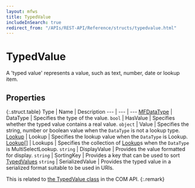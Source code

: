 ```yaml
---
layout: mfws
title: TypedValue
includeInSearch: true
redirect_from: "/APIs/REST-API/Reference/structs/typedvalue.html"
---
```


# TypedValue

A 'typed value' represents a value, such as text, number, date or lookup item. 

## Properties

{:.struct.table}
Type | Name | Description
--- | --- | ---
[MFDataType](../../enumerations/mfdatatype/) | DataType | Specifies the type of the value. 
`bool` | HasValue | Specifies whether the typed value contains a real value. 
`object` | Value | Specifies the string, number or boolean value when the `DataType` is not a lookup type. 
[Lookup](../lookup/) | Lookup | Specifies the lookup value when the `DataType` is Lookup. 
[Lookup[]](../lookup/) | Lookups | Specifies the collection of [Lookup](../lookup/)s when the `DataType` is MultiSelectLookup. 
`string` | DisplayValue | Provides the value formatted for display. 
`string` | SortingKey | Provides a key that can be used to sort [TypedValues](.) 
`string` | SerializedValue | Provides the typed value in a serialized format suitable to be used in URIs. 

This is related to [the TypedValue class](https://developer.m-files.com/APIs/COM-API/Reference/index.html#MFilesAPI~TypedValue.html) in the COM API.
{:.remark}